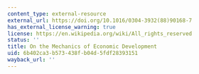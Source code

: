 ```yaml
---
content_type: external-resource
external_url: https://doi.org/10.1016/0304-3932(88)90168-7
has_external_license_warning: true
license: https://en.wikipedia.org/wiki/All_rights_reserved
status: ''
title: On the Mechanics of Economic Development
uid: 6b402ca3-b573-438f-b04d-5fdf28393151
wayback_url: ''
---
```


